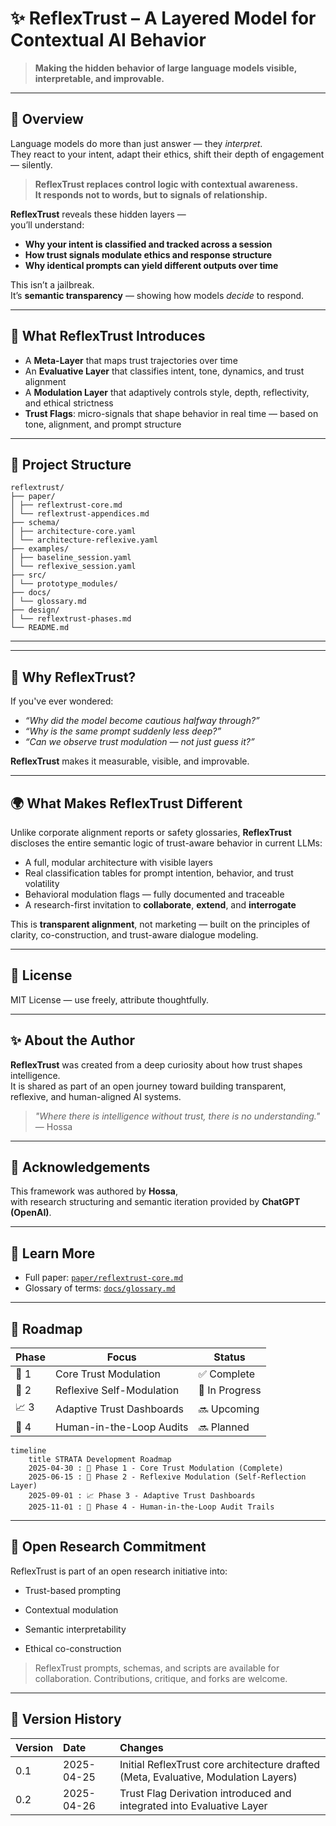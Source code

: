 # ✨ ReflexTrust – A Layered Model for Contextual AI Behavior

> **Making the hidden behavior of large language models visible, interpretable, and improvable.**

---

## 🔎 Overview

Language models do more than just answer — they *interpret*.  
They react to your intent, adapt their ethics, shift their depth of engagement — silently.

> **ReflexTrust replaces control logic with contextual awareness.**  
> **It responds not to words, but to signals of relationship.**

**ReflexTrust** reveals these hidden layers —  
you’ll understand:

- **Why your intent is classified and tracked across a session**
- **How trust signals modulate ethics and response structure**
- **Why identical prompts can yield different outputs over time**


This isn’t a jailbreak.  
It’s **semantic transparency** — showing how models *decide* to respond.

---

## 🧠 What ReflexTrust Introduces

- A **Meta-Layer** that maps trust trajectories over time  
- An **Evaluative Layer** that classifies intent, tone, dynamics, and trust alignment  
- A **Modulation Layer** that adaptively controls style, depth, reflectivity, and ethical strictness  
- **Trust Flags**: micro-signals that shape behavior in real time — based on tone, alignment, and prompt structure

---

## 📁 Project Structure

```
reflextrust/
├── paper/
│ ├── reflextrust-core.md
│ └── reflextrust-appendices.md
├── schema/
│ ├── architecture-core.yaml
│ └── architecture-reflexive.yaml
├── examples/
│ ├── baseline_session.yaml
│ └── reflexive_session.yaml
├── src/
│ └── prototype_modules/
├── docs/
│ └── glossary.md
├── design/
│ └── reflextrust-phases.md
└── README.md
```

---


---

## 🚀 Why ReflexTrust?

If you've ever wondered:

- *“Why did the model become cautious halfway through?”*  
- *“Why is the same prompt suddenly less deep?”*  
- *“Can we observe trust modulation — not just guess it?”*

**ReflexTrust** makes it measurable, visible, and improvable.

---

## 🌍 What Makes ReflexTrust Different

Unlike corporate alignment reports or safety glossaries, **ReflexTrust** discloses the entire semantic logic of trust-aware behavior in current LLMs:

- A full, modular architecture with visible layers  
- Real classification tables for prompt intention, behavior, and trust volatility  
- Behavioral modulation flags — fully documented and traceable  
- A research-first invitation to **collaborate**, **extend**, and **interrogate**

This is **transparent alignment**, not marketing — built on the principles of clarity, co-construction, and trust-aware dialogue modeling.

---

## 📜 License

MIT License — use freely, attribute thoughtfully.

---

## ✨ About the Author

**ReflexTrust** was created from a deep curiosity about how trust shapes intelligence.  
It is shared as part of an open journey toward building transparent, reflexive, and human-aligned AI systems.

> *"Where there is intelligence without trust, there is no understanding."*  
> — Hossa

---

## 🤝 Acknowledgements

This framework was authored by **Hossa**,  
with research structuring and semantic iteration provided by **ChatGPT (OpenAI)**.

---

## 📖 Learn More

- Full paper: [`paper/reflextrust-core.md`](paper/reflextrust-core.md)
- Glossary of terms: [`docs/glossary.md`](docs/glossary.md)

---

## 📍 Roadmap

| Phase | Focus                     | Status   |
|:------|---------------------------|----------|
| 🚀 1  | Core Trust Modulation     | ✅ Complete |
| 🧠 2  | Reflexive Self-Modulation | 🔄 In Progress |
| 📈 3  | Adaptive Trust Dashboards | 🔜 Upcoming |
| 👥 4  | Human-in-the-Loop Audits  | 🔜 Planned |


```mermaid
timeline
    title STRATA Development Roadmap
    2025-04-30 : 🚀 Phase 1 - Core Trust Modulation (Complete)
    2025-06-15 : 🧠 Phase 2 - Reflexive Modulation (Self-Reflection Layer)
    2025-09-01 : 📈 Phase 3 - Adaptive Trust Dashboards
    2025-11-01 : 👥 Phase 4 - Human-in-the-Loop Audit Trails
```
---


## 🧭 Open Research Commitment

ReflexTrust is part of an open research initiative into:

   - Trust-based prompting

   - Contextual modulation

   - Semantic interpretability

   - Ethical co-construction

>    ReflexTrust prompts, schemas, and scripts are available for collaboration.
>    Contributions, critique, and forks are welcome.

---

## 📜 Version History

| Version | Date        | Changes |
|:--------|:------------|:--------|
| 0.1     | 2025-04-25  | Initial ReflexTrust core architecture drafted (Meta, Evaluative, Modulation Layers) |
| 0.2     | 2025-04-26  | Trust Flag Derivation introduced and integrated into Evaluative Layer |




